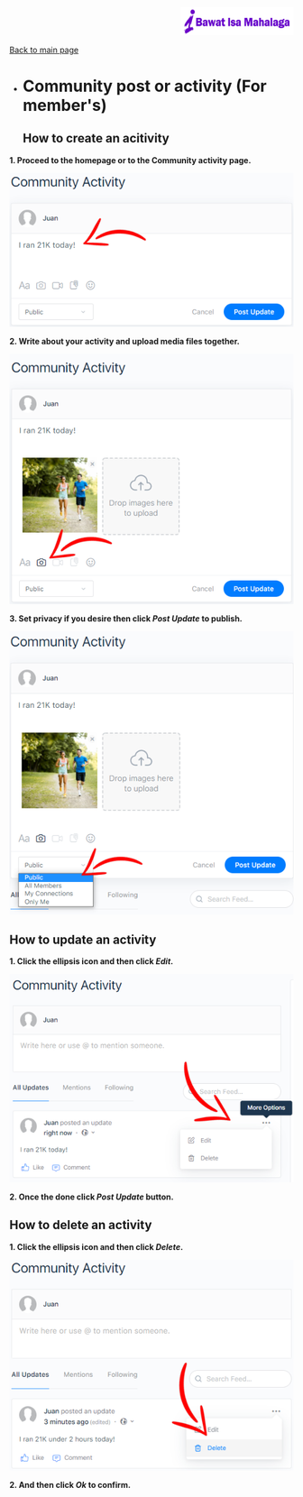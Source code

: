 <p align="right">
	<img src="https://github.com/samremonte/b1m/blob/main/img/horizontal-logo-sm.png?raw=true" width="200">
</p>

[Back to main page](https://github.com/samremonte/b1m/blob/main/documentation.md)

- # Community post or activity (For member's)
  <h2>How to create an acitivity</h2>
  
 **1. Proceed to the homepage or to the Community activity page.**

![Image4.1](/img/4.1.PNG)


 **2. Write about your activity and upload media files together.**

![Image4.2](/img/4.2.PNG)


 **3. Set privacy if you desire then click _Post Update_ to publish.**

![Image4.3](/img/4.3.PNG)

  <h2> How to update an activity </h2>
  
 **1. Click the ellipsis icon and then click _Edit_.**

![Image3.3](/img/4.4.PNG) 


 **2. Once the done click _Post Update_ button.** 

  <h2>How to delete an activity</h2>
  
 **1. Click the ellipsis icon and then click _Delete_.**

![Image3.4](/img/4.5.PNG)

  **2. And then click _Ok_ to confirm.**
  

